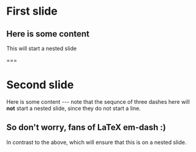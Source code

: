 # First slide

Here is some content
---
This will start a nested slide

===

# Second slide

Here is some content --- note that the sequnce of three dashes here will **not** start a nested slide, since they do not start a line.

So don't worry, fans of LaTeX em-dash :)
---
In contrast to the above, which will ensure that this is on a nested slide.
